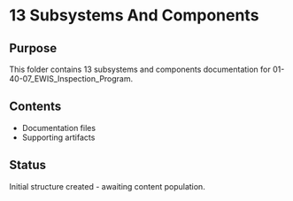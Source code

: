 # 13 Subsystems And Components

## Purpose
This folder contains 13 subsystems and components documentation for 01-40-07_EWIS_Inspection_Program.

## Contents
- Documentation files
- Supporting artifacts

## Status
Initial structure created - awaiting content population.
